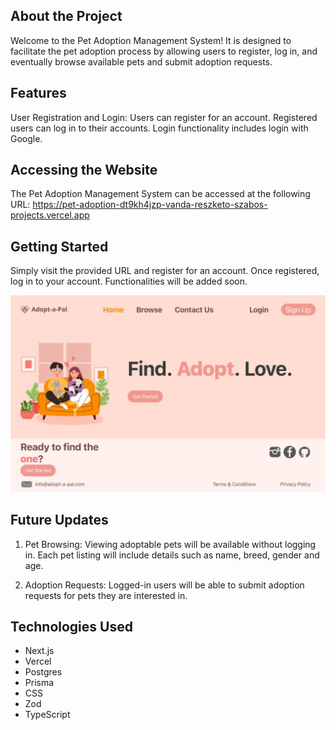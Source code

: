 ## About the Project
Welcome to the Pet Adoption Management System! 
It is designed to facilitate the pet adoption process by allowing users to register, log in, and eventually browse available pets and submit adoption requests.

## Features
User Registration and Login:
Users can register for an account.
Registered users can log in to their accounts.
Login functionality includes login with Google.

## Accessing the Website
The Pet Adoption Management System can be accessed at the following URL:
https://pet-adoption-dt9kh4jzp-vanda-reszketo-szabos-projects.vercel.app

## Getting Started
Simply visit the provided URL and register for an account. Once registered, log in to your account. 
Functionalities will be added soon.

![Alt text](https://github.com/vandaszabo/PetAdoption/blob/main/website.png?raw=true)

## Future Updates
1. Pet Browsing:
Viewing adoptable pets will be available without logging in.
Each pet listing will include details such as name, breed, gender and age.

3. Adoption Requests:
Logged-in users will be able to submit adoption requests for pets they are interested in.

## Technologies Used
- Next.js
- Vercel
- Postgres
- Prisma
- CSS
- Zod
- TypeScript

